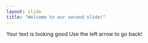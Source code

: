 ```yaml
---
layout: slide
title: "Welcome to our second slide!"
---
```

Your text  is looking good
Use the left arrow to go back!
